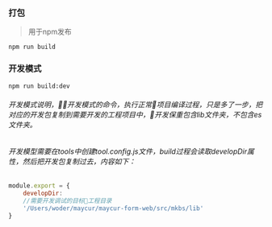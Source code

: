 ### 打包
>用于npm发布
```
npm run build
```
### 开发模式
```
npm run build:dev
```
###### 开发模式说明，开发模式的命令，执行正常项目编译过程，只是多了一步，把对应的开发包复制到需要开发的工程项目中，开发保重包含lib文件夹，不包含es文件夹。
###### 开发模型需要在tools中创建tool.config.js文件，build过程会读取developDir属性，然后把开发包复制过去，内容如下：
```js
module.export = {
    developDir: 
    //需要开发调试的目标工程目录
    '/Users/woder/maycur/maycur-form-web/src/mkbs/lib'
}
```
